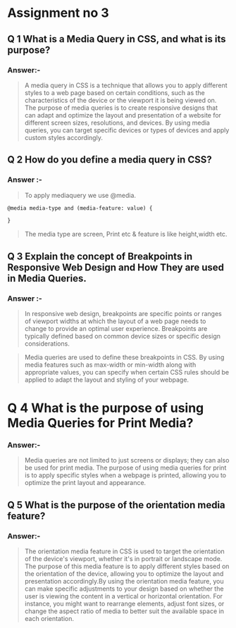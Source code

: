 # Assignment no 3
## Q 1 What is a Media Query in CSS, and what is its purpose?
### Answer:-
>A media query in CSS is a technique that allows you to apply different styles to a web page based on certain conditions, such as the characteristics of the device or the viewport it is being viewed on. The purpose of media queries is to create responsive designs that can adapt and optimize the layout and presentation of a website for different screen sizes, resolutions, and devices. By using media queries, you can target specific devices or types of devices and apply custom styles accordingly.
## Q 2 How do you define a media query in CSS?
### Answer :-
>To apply mediaquery we use @media.

```html
@media media-type and (media-feature: value) {

}
```
> The media type are screen, Print etc & feature is like height,width etc.
## Q 3 Explain the concept of Breakpoints in Responsive Web Design and How They are used in Media Queries.
### Answer :-
>In responsive web design, breakpoints are specific points or ranges of viewport widths at which the layout of a web page needs to change to provide an optimal user experience. Breakpoints are typically defined based on common device sizes or specific design considerations.

>Media queries are used to define these breakpoints in CSS. By using media features such as max-width or min-width along with appropriate values, you can specify when certain CSS rules should be applied to adapt the layout and styling of your webpage.
# Q 4  What is the purpose of using Media Queries for Print Media?
### Answer:-
>Media queries are not limited to just screens or displays; they can also be used for print media. The purpose of using media queries for print is to apply specific styles when a webpage is printed, allowing you to optimize the print layout and appearance.
## Q 5 What is the purpose of the orientation media feature?

### Answer:-
>The orientation media feature in CSS is used to target the orientation of the device's viewport, whether it's in portrait or landscape mode. The purpose of this media feature is to apply different styles based on the orientation of the device, allowing you to optimize the layout and presentation accordingly.By using the orientation media feature, you can make specific adjustments to your design based on whether the user is viewing the content in a vertical or horizontal orientation. For instance, you might want to rearrange elements, adjust font sizes, or change the aspect ratio of media to better suit the available space in each orientation.